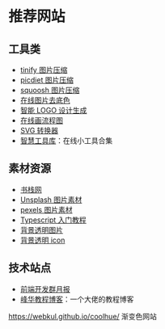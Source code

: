 # 推荐网站

## 工具类

- [tinify 图片压缩](https://tinify.cn/)
- [picdiet 图片压缩](https://www.picdiet.com/zh-cn)
- [squoosh 图片压缩](https://squoosh.app/)
- [在线图片去底色](https://www.aigei.com/bgremover)
- [智能 LOGO 设计生成](https://www.logosc.cn/)
- [在线画流程图](https://app.diagrams.net/)
- [SVG 转换器](https://svgconverter.com/zh/)
- [智慧工具库](https://www.zhihuilib.com/)：在线小工具合集

## 素材资源

- [书栈网](https://www.bookstack.cn/)
- [Unsplash 图片素材](https://unsplash.com/)
- [pexels 图片素材](https://www.pexels.com/zh-cn/)
- [Typescript 入门教程](https://ts.xcatliu.com/)
- [背景透明图片](http://www.stickpng.com/cat)
- [背景透明 icon](https://iconstore.co/)

## 技术站点

- [前端开发群月报](https://www.kancloud.cn/jsfront/month/82796)
- [峰华教程博客](https://zxuqian.cn/videos/)：一个大佬的教程博客

https://webkul.github.io/coolhue/ 渐变色网站
